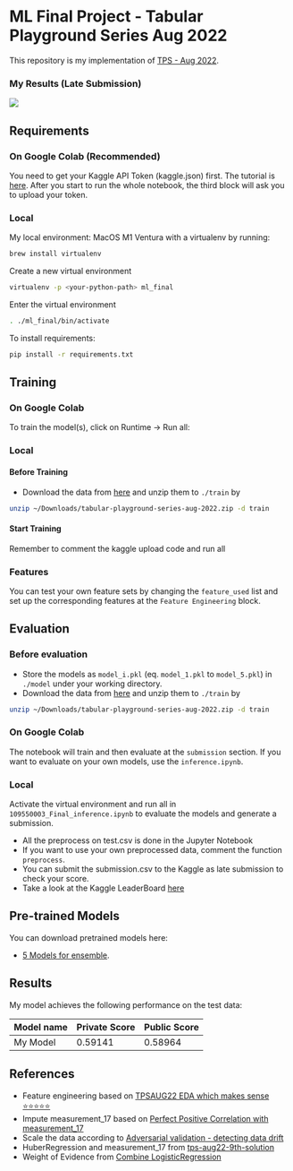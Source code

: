 # ML Final Project - Tabular Playground Series Aug 2022

This repository is my implementation of [TPS - Aug 2022](https://www.kaggle.com/competitions/tabular-playground-series-aug-2022/overview). 

### My Results (Late Submission)
![](https://i.imgur.com/IrSKuig.png)
## Requirements

### On Google Colab (Recommended)

You need to get your Kaggle API Token (kaggle.json) first. The tutorial is [here](https://www.kaggle.com/general/74235).
After you start to run the whole notebook, the third block will ask you to upload your token.

### Local 
My local environment: MacOS M1 Ventura
with a virtualenv by running:
```zsh
brew install virtualenv
```
Create a new virtual environment
```zsh
virtualenv -p <your-python-path> ml_final
```
Enter the virtual environment
```zsh
. ./ml_final/bin/activate
```
To install requirements:
```zsh
pip install -r requirements.txt
```

## Training

### On Google Colab
To train the model(s), click on Runtime -> Run all:


### Local 

#### Before Training
- Download the data from [here](https://www.kaggle.com/competitions/tabular-playground-series-aug-2022/data) and unzip them to `./train` by
```zsh
unzip ~/Downloads/tabular-playground-series-aug-2022.zip -d train
```
#### Start Training
Remember to comment the kaggle upload code and run all
### Features

You can test your own feature sets by changing the `feature_used` list and set up the corresponding features at the `Feature Engineering` block.

## Evaluation
### Before evaluation
- Store the models as `model_i.pkl` (eq. `model_1.pkl` to `model_5.pkl`) in `./model` under your working directory. 
- Download the data from [here](https://www.kaggle.com/competitions/tabular-playground-series-aug-2022/data) and unzip them to `./train` by
```zsh
unzip ~/Downloads/tabular-playground-series-aug-2022.zip -d train
```
### On Google Colab

The notebook will train and then evaluate at the `submission` section. If you want to evaluate on your own models, use the `inference.ipynb`.

### Local

Activate the virtual environment and run all in `109550003_Final_inference.ipynb` to evaluate the models and generate a submission.


- All the preprocess on test.csv is done in the Jupyter Notebook
- If you want to use your own preprocessed data, comment the function `preprocess`. 
- You can submit the submission.csv to the Kaggle as late submission to check your score.
- Take a look at the Kaggle LeaderBoard [here](https://www.kaggle.com/competitions/tabular-playground-series-aug-2022/leaderboard)

## Pre-trained Models

You can download pretrained models here:

- [5 Models for ensemble](https://drive.google.com/drive/folders/11daP6XIH65Hw24mCHLO25GiEf7y93gWQ?usp=sharing). 

## Results

My model achieves the following performance on the test data:

| Model name         | Private Score   | Public Score   |
| ------------------ |---------------- | -------------- |
| My Model           |     0.59141     |      0.58964   |


## References
- Feature engineering based on [TPSAUG22 EDA which makes sense ⭐️⭐️⭐️⭐️⭐️](https://www.kaggle.com/code/ambrosm/tpsaug22-eda-which-makes-sense#The-float-columns)
- Impute measurement_17 based on [Perfect Positive Correlation with measurement_17](https://www.kaggle.com/competitions/tabular-playground-series-aug-2022/discussion/343939)
- Scale the data according to [Adversarial validation - detecting data drift](https://www.kaggle.com/code/nnjjpp/adversarial-validation-detecting-data-drift)
- HuberRegression and measurement_17 from [tps-aug22-9th-solution](https://www.kaggle.com/code/takanashihumbert/tps-aug22-9th-solution/notebook)
- Weight of Evidence from [Combine LogisticRegression](https://www.kaggle.com/code/argyrisanastopoulos/private-score-0-59144-combine-logisticregression)
